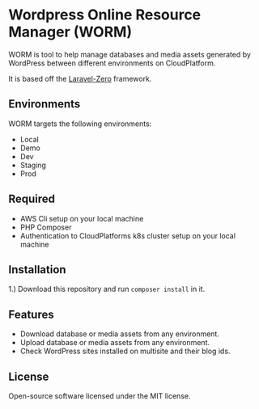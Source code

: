# Wordpress Online Resource Manager (WORM)

WORM is tool to help manage databases and media assets
generated by WordPress between different environments on CloudPlatform.

It is based off the [Laravel-Zero](https://laravel-zero.com/) framework.

## Environments

WORM targets the following environments:
* Local
* Demo
* Dev
* Staging
* Prod

## Required

* AWS Cli setup on your local machine
* PHP Composer
* Authentication to CloudPlatforms k8s cluster setup on your local machine

## Installation

1.) Download this repository and run `composer install` in it.

## Features

* Download database or media assets from any environment.
* Upload database or media assets from any environment.
* Check WordPress sites installed on multisite and their blog ids.

## License

Open-source software licensed under the MIT license.
